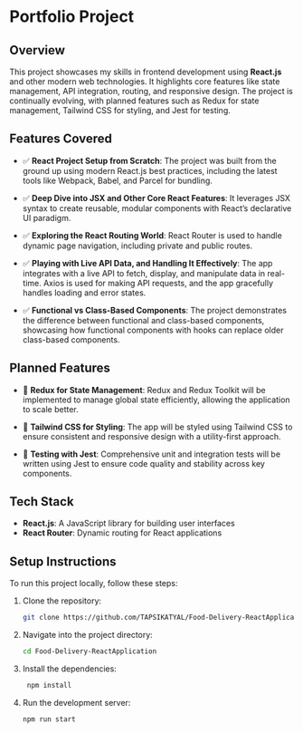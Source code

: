 # Portfolio Project

## Overview

This project showcases my skills in frontend development using **React.js** and other modern web technologies. It highlights core features like state management, API integration, routing, and responsive design. The project is continually evolving, with planned features such as Redux for state management, Tailwind CSS for styling, and Jest for testing.

## Features Covered

- ✅ **React Project Setup from Scratch**: The project was built from the ground up using modern React.js best practices, including the latest tools like Webpack, Babel, and Parcel for bundling.
  
- ✅ **Deep Dive into JSX and Other Core React Features**: It leverages JSX syntax to create reusable, modular components with React’s declarative UI paradigm.

- ✅ **Exploring the React Routing World**: React Router is used to handle dynamic page navigation, including private and public routes.

- ✅ **Playing with Live API Data, and Handling It Effectively**: The app integrates with a live API to fetch, display, and manipulate data in real-time. Axios is used for making API requests, and the app gracefully handles loading and error states.

- ✅ **Functional vs Class-Based Components**: The project demonstrates the difference between functional and class-based components, showcasing how functional components with hooks can replace older class-based components.

## Planned Features

- 🚧 **Redux for State Management**: Redux and Redux Toolkit will be implemented to manage global state efficiently, allowing the application to scale better.
  
- 🚧 **Tailwind CSS for Styling**: The app will be styled using Tailwind CSS to ensure consistent and responsive design with a utility-first approach.

- 🚧 **Testing with Jest**: Comprehensive unit and integration tests will be written using Jest to ensure code quality and stability across key components.

## Tech Stack

- **React.js**: A JavaScript library for building user interfaces
- **React Router**: Dynamic routing for React applications

## Setup Instructions

To run this project locally, follow these steps:

1. Clone the repository:
   ```bash
   git clone https://github.com/TAPSIKATYAL/Food-Delivery-ReactApplication.git
2. Navigate into the project directory:
    ```bash
    cd Food-Delivery-ReactApplication
4. Install the dependencies:
   ```bash
    npm install
6. Run the development server:
   ```bash
   npm run start


